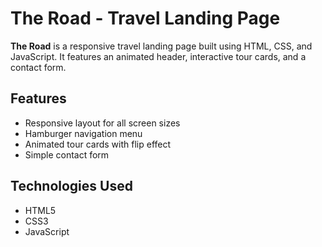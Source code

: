 # The Road - Travel Landing Page

**The Road** is a responsive travel landing page built using HTML, CSS, and JavaScript. It features an animated header, interactive tour cards, and a contact form.

## Features

- Responsive layout for all screen sizes
- Hamburger navigation menu
- Animated tour cards with flip effect
- Simple contact form

## Technologies Used

- HTML5
- CSS3
- JavaScript
